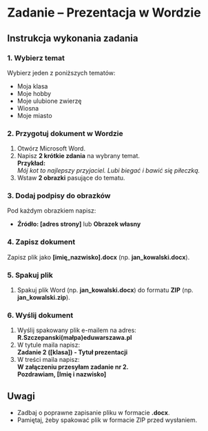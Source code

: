 # Zadanie – Prezentacja w Wordzie

## Instrukcja wykonania zadania

### 1. Wybierz temat
Wybierz jeden z poniższych tematów:
- Moja klasa
- Moje hobby
- Moje ulubione zwierzę
- Wiosna
- Moje miasto

### 2. Przygotuj dokument w Wordzie
1. Otwórz Microsoft Word.
2. Napisz **2 krótkie zdania** na wybrany temat.  
   **Przykład:**  
   *Mój kot to najlepszy przyjaciel. Lubi biegać i bawić się piłeczką.*
3. Wstaw **2 obrazki** pasujące do tematu.

### 3. Dodaj podpisy do obrazków
Pod każdym obrazkiem napisz:
- **Źródło: [adres strony]** lub **Obrazek własny**

### 4. Zapisz dokument
Zapisz plik jako **[imię_nazwisko].docx** (np. **jan_kowalski.docx**).

### 5. Spakuj plik
1. Spakuj plik Word (np. **jan_kowalski.docx**) do formatu **ZIP** (np. **jan_kowalski.zip**).

### 6. Wyślij dokument
1. Wyślij spakowany plik e-mailem na adres:  
   **R.Szczepanski(małpa)eduwarszawa.pl**
2. W tytule maila napisz:  
   **Zadanie 2 ([klasa]) - Tytuł prezentacji**
3. W treści maila napisz:  
   **W załączeniu przesyłam zadanie nr 2.**  
   **Pozdrawiam, [Imię i nazwisko]**

## Uwagi
- Zadbaj o poprawne zapisanie pliku w formacie **.docx**.
- Pamiętaj, żeby spakować plik w formacie ZIP przed wysłaniem.